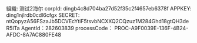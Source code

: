 組織: 测试2海尔
corpId: dingb4c8d704ba27d52f35c2f4657eb6378f
APPKEY: ding1njlrdb0cdl6cfgx
SECRET: ntQopyzA56FSzaJb5DCVEcYtiF5tsvbNCXXQ2CQzuz1M284Ghd18gtQH3deR5ITa
AgentId：282603839
processCode： PROC-A9F0039E-136F-4B24-AFDC-8A7AC880FE48